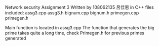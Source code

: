 Network security Assignment 3
Written by 108062135 呂佳恩 in C++
files included: 
    assg3.cpp
    assg3.h
    bignum.cpp
    bignum.h
    primegen.cpp
    primegen.h

Main function is located in assg3.cpp
The function that generates the big prime takes quite a long time, check Primegen.h for previous primes generated